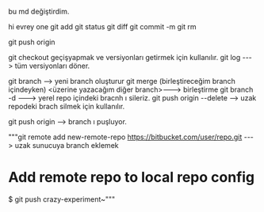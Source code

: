 


bu md değiştirdim.



hi evrey one
git add
git status
git diff
git commit -m 
git rm 

git push origin <puslanacak branch>

git checkout geçişyapmak ve versiyonları getirmek için kullanılır.
git log ---> tüm versiyonları döner.


git branch <bracnhname>  -->    yeni branch oluşturur
git merge (birleştireceğim branch içindeyken) <üzerine yazacağım diğer branch>---> birleştirme
git branch -d <bracnhName> --->  yerel repo içindeki bracnh ı sileriz. 
git push origin --delete <branch name > --> uzak repodeki brach silmek için kullanılır.

git push origin <branch name >--> branch ı puşluyor.


"""git remote add new-remote-repo https://bitbucket.com/user/repo.git   ---> uzak sunucuya branch eklemek 
# Add remote repo to local repo config
$ git push <new-remote-repo> crazy-experiment~"""